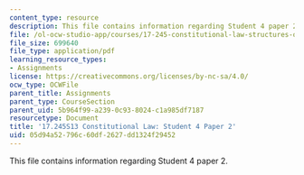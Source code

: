 ```yaml
---
content_type: resource
description: This file contains information regarding Student 4 paper 2.
file: /ol-ocw-studio-app/courses/17-245-constitutional-law-structures-of-power-and-individual-rights-spring-2013/05d94a52796c60df2627dd1324f29452_MIT17_245S13_Stu4Paper2.pdf
file_size: 699640
file_type: application/pdf
learning_resource_types:
- Assignments
license: https://creativecommons.org/licenses/by-nc-sa/4.0/
ocw_type: OCWFile
parent_title: Assignments
parent_type: CourseSection
parent_uid: 5b964f99-a239-0c93-8024-c1a985df7187
resourcetype: Document
title: '17.245S13 Constitutional Law: Student 4 Paper 2'
uid: 05d94a52-796c-60df-2627-dd1324f29452
---
```

This file contains information regarding Student 4 paper 2.